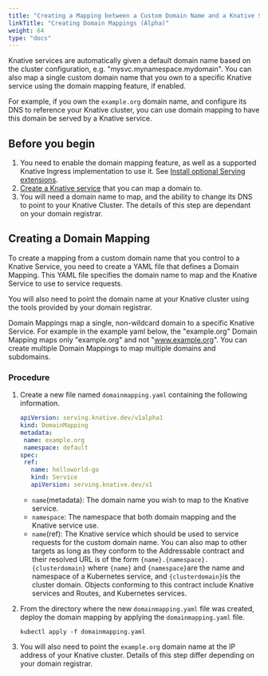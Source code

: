 ```yaml
---
title: "Creating a Mapping between a Custom Domain Name and a Knative Service (Alpha)"
linkTitle: "Creating Domain Mappings (Alpha)"
weight: 64
type: "docs"
---
```


Knative services are automatically given a default domain name based on the
cluster configuration, e.g. "mysvc.mynamespace.mydomain". You can also map a
single custom domain name that you own to a specific Knative service using the
domain mapping feature, if enabled.

For example, if you own the `example.org` domain name, and configure its DNS
to reference your Knative cluster, you can use domain mapping to
have this domain be served by a Knative service.

## Before you begin

1. You need to enable the domain mapping feature, as well as a supported Knative
   Ingress implementation to use it. See [Install optional Serving extensions](../install/install-extensions.md#install-optional-serving-extensions).
1. [Create a Knative service](../serving/services/creating-services) that you can map a domain to.
1. You will need a domain name to map, and the ability to change its DNS to
   point to your Knative Cluster. The details of this step are dependant on
   your domain registrar.

## Creating a Domain Mapping

To create a mapping from a custom domain name that you control to a Knative
Service, you need to create a YAML file that defines a Domain Mapping. This
YAML file specifies the domain name to map and the Knative Service to use to
service requests.

You will also need to point the domain name at your Knative cluster using the
tools provided by your domain registrar.

Domain Mappings map a single, non-wildcard domain to a specific Knative
Service. For example in the example yaml below, the "example.org" Domain
Mapping maps only "example.org" and not "www.example.org". You can create
multiple Domain Mappings to map multiple domains and subdomains.

### Procedure

1. Create a new file named `domainmapping.yaml` containing the following information.

    ```yaml
    apiVersion: serving.knative.dev/v1alpha1
    kind: DomainMapping
    metadata:
     name: example.org
     namespace: default
    spec:
     ref:
       name: helloworld-go
       kind: Service
       apiVersion: serving.knative.dev/v1
    ```
    * `name`(metadata): The domain name you wish to map to the Knative service.
    * `namespace`: The namespace that both domain mapping and the Knative service use.
    * `name`(ref): The Knative service which should be used to service requests
        for the custom domain name. You can also map to other targets as long as
        they conform to the Addressable contract and their resolved URL is of the form `{name}.{namespace}.{clusterdomain}` where `{name}` and `{namespace}`are the name and namespace of a Kubernetes service, and `{clusterdomain}`is the cluster domain. Objects conforming to this contract include Knative services and Routes, and Kubernetes services.

1. From the directory where the new `domainmapping.yaml` file was created,
   deploy the domain mapping by applying the `domainmapping.yaml` file.

    ```
    kubectl apply -f domainmapping.yaml
    ```

1. You will also need to point the `example.org` domain name at the IP
   address of your Knative cluster. Details of this step differ depending on
   your domain registrar.
